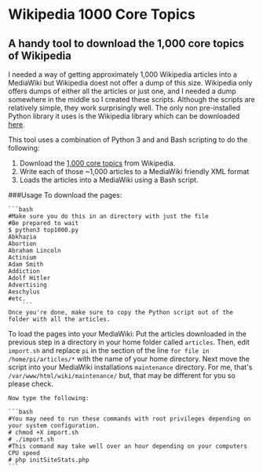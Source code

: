 # Wikipedia 1000 Core Topics
## A handy tool to download the 1,000 core topics of Wikipedia

I needed a way of getting approximately 1,000 Wikipedia articles into a MediaWiki but Wikipedia doest not offer a dump of this size. Wikipedia only offers dumps of either all the articles or just one, and I needed a dump somewhere in the middle so I created these scripts.  Although the scripts are relatively simple, they work surprisingly well. The only non pre-installed Python library it uses is the Wikipedia library which can be downloaded [here](https://pypi.python.org/pypi/wikipedia).

This tool uses a combination of Python 3 and and Bash scripting to do the following:

1. Download the [1,000 core topics](https://en.wikipedia.org/wiki/Wikipedia:1,000_core_topics) from Wikipedia.
2. Write each of those ~1,000 articles to a MediaWiki friendly XML format
3. Loads the articles into a MediaWiki using a Bash script.

###Usage
To download the pages:

    ```bash
    #Make sure you do this in an directory with just the file
    #Be prepared to wait
    $ python3 top1000.py
    Abkhazia
    Abortion
    Abraham Lincoln
    Actinium
    Adam Smith
    Addiction
    Adolf Hitler
    Advertising
    Aeschylus
    #etc.
        ```
    Once you're done, make sure to copy the Python script out of the folder with all the articles.

To load the pages into your MediaWiki:
    Put the articles downloaded in the previous step in a directory in your home folder called `articles`. Then, edit `import.sh` and replace `pi` in the section of the line `for file in /home/pi/articles/*` with the name of your home directory. Next move the script into your MediaWiki installations `maintenance` directory. For me, that's `/var/www/html/wiki/maintenance/` but, that may be different for you so please check.

    Now type the following:

    ```bash
    #You may need to run these commands with root privileges depending on your system configuration.
    # chmod +X import.sh
    # ./import.sh
    #This command may take well over an hour depending on your computers CPU speed
    # php initSiteStats.php
    ```
